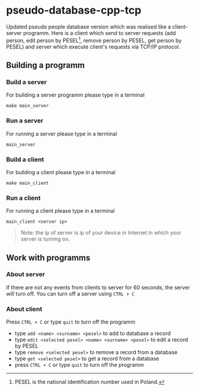 # pseudo-database-cpp-tcp

Updated pseudo people database version which was realised like a client-server programm. Here is a client which send to server requests (add person, edit person by PESEL[^1], remove person by PESEL, get person by PESEL) and server which execute client's requests via TCP/IP protocol.

## Building a programm

### Build a server

For building a server programm please type in a terminal

```
make main_server
```

### Run a server

For running a server please type in a terminal

```
main_server
```

### Build a client

For building a client please type in a terminal

```
make main_client
```

### Run a client

For running a client please type in a terminal

```
main_client <server ip>
```

> Note: the ip of server is ip of your device in Internet in which your server is turning on.

## Work with programms

### About server

If there are not any events from clients to server for 60 seconds, the server will turn off. You can turn off a server using `CTRL + C`

### About client

Press `CTRL + C` or type `quit` to turn off the programm

- type `add <name> <surname> <pesel>` to add to database a record
- type `edit <selected pesel> <name> <surname> <pesel>` to edit a record by PESEL
- type `remove <selected pesel>` to remove a record from a database
- type `get <selected pesel>` to get a record from a database
- press `CTRL + C` or type `quit` to turn off the programm

[^1]: PESEL is the national identification number used in Poland.
